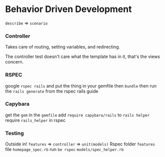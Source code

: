 
# Behavior Driven Development
`describe` => `scenario`

### Controller
Takes care of routing, setting variables, and redirecting.

The controller test doesn't care what the template has in it, that's the views concern.

### RSPEC
google `rspec rails` and put the thing in your gemfile then `bundle`
then run the `rails generate` from the rspec rails guide

### Capybara
get the `gem` in the `gemfile`
add `require capybara/rails` to `rails helper`
require `rails_helper` in rspec

### Testing
Outside in! `features` => `controller` => `unit(models)`
Rspec folder `features` file `homepage_spec.rb`
run `be rspec`
`models/spec_helper.rb`
